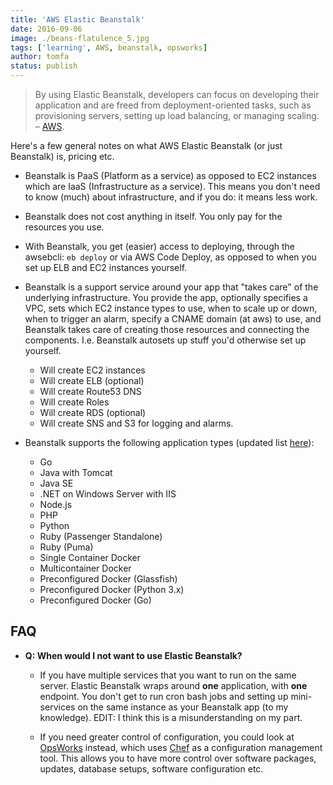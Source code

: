 ```yaml
---
title: 'AWS Elastic Beanstalk'
date: 2016-09-06
image: ./beans-flatulence_5.jpg
tags: ['learning', AWS, beanstalk, opsworks]
author: tomfa
status: publish
---
```


> By using Elastic Beanstalk, developers can focus on developing their application and are freed from deployment-oriented tasks, such as provisioning servers, setting up load balancing, or managing scaling. – [AWS](https://aws.amazon.com/elasticbeanstalk/faqs/).

Here's a few general notes on what AWS Elastic Beanstalk (or just Beanstalk) is, pricing etc.

- Beanstalk is PaaS (Platform as a service) as opposed to EC2 instances which are IaaS (Infrastructure as a service). This means you don't need to know (much) about infrastructure, and if you do: it means less work.

- Beanstalk does not cost anything in itself. You only pay for the resources you use.

- With Beanstalk, you get (easier) access to deploying, through the awsebcli: `eb deploy` or via AWS Code Deploy, as opposed to when you set up ELB and EC2 instances yourself.

- Beanstalk is a support service around your app that "takes care" of the underlying infrastructure. You provide the app, optionally specifies a VPC, sets which EC2 instance types to use, when to scale up or down, when to trigger an alarm, specify a CNAME domain (at aws) to use, and Beanstalk takes care of creating those resources and connecting the components. I.e. Beanstalk autosets up stuff you'd otherwise set up yourself.
  - Will create EC2 instances
  - Will create ELB (optional)
  - Will create Route53 DNS
  - Will create Roles
  - Will create RDS (optional)
  - Will create SNS and S3 for logging and alarms.
- Beanstalk supports the following application types (updated list [here](https://docs.aws.amazon.com/elasticbeanstalk/latest/dg/concepts.platforms.html)):
  - Go
  - Java with Tomcat
  - Java SE
  - .NET on Windows Server with IIS
  - Node.js
  - PHP
  - Python
  - Ruby (Passenger Standalone)
  - Ruby (Puma)
  - Single Container Docker
  - Multicontainer Docker
  - Preconfigured Docker (Glassfish)
  - Preconfigured Docker (Python 3.x)
  - Preconfigured Docker (Go)

## FAQ

- **Q: When would I not want to use Elastic Beanstalk?**

  - If you have multiple services that you want to run on the same server. Elastic Beanstalk wraps around **one** application, with **one** endpoint. You don't get to run cron bash jobs and setting up mini-services on the same instance as your Beanstalk app (to my knowledge). EDIT: I think this is a misunderstanding on my part.

  - If you need greater control of configuration, you could look at [OpsWorks](https://aws.amazon.com/opsworks/) instead, which uses [Chef](https://www.chef.io/chef/) as a configuration management tool. This allows you to have more control over software packages, updates, database setups, software configuration etc.
